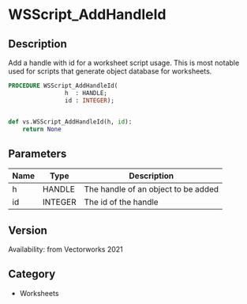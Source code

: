 # WSScript_AddHandleId

## Description
Add a handle with id for a worksheet script usage. This is most notable used for scripts that generate object database for worksheets.

```pascal
PROCEDURE WSScript_AddHandleId(
				h  : HANDLE;
				id : INTEGER);
```

```python

def vs.WSScript_AddHandleId(h, id):
    return None
```

## Parameters
|Name|Type|Description|
|---|---|---|
|h|HANDLE|The handle of an object to be added|
|id|INTEGER|The id of the handle|

## Version
Availability: from Vectorworks 2021
## Category
* Worksheets

